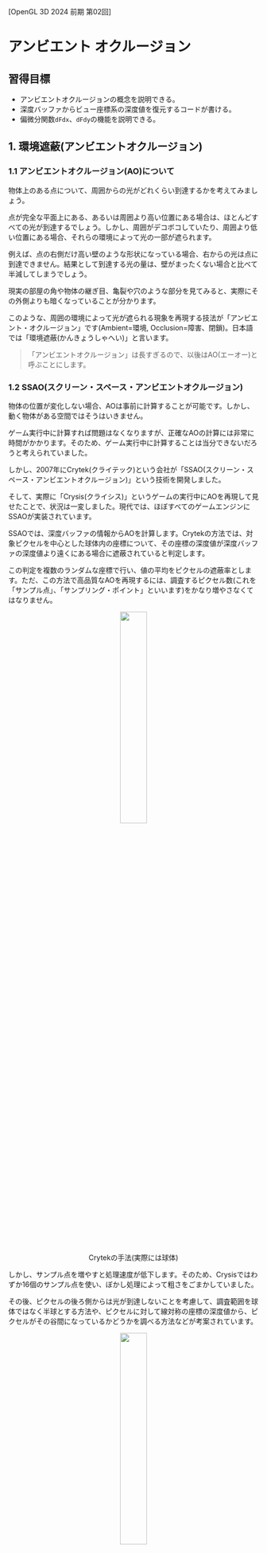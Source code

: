 [OpenGL 3D 2024 前期 第02回]

# アンビエント オクルージョン

## 習得目標

* アンビエントオクルージョンの概念を説明できる。
* 深度バッファからビュー座標系の深度値を復元するコードが書ける。
* 偏微分関数`dFdx`、`dFdy`の機能を説明できる。

## 1. 環境遮蔽(アンビエントオクルージョン)

### 1.1 アンビエントオクルージョン(AO)について

物体上のある点について、周囲からの光がどれくらい到達するかを考えてみましょう。

点が完全な平面上にある、あるいは周囲より高い位置にある場合は、ほとんどすべての光が到達するでしょう。しかし、周囲がデコボコしていたり、周囲より低い位置にある場合、それらの環境によって光の一部が遮られます。

例えば、点の右側だけ高い壁のような形状になっている場合、右からの光は点に到達できません。結果として到達する光の量は、壁がまったくない場合と比べて半減してしまうでしょう。

現実の部屋の角や物体の継ぎ目、亀裂や穴のような部分を見てみると、実際にその外側よりも暗くなっていることが分かります。

このような、周囲の環境によって光が遮られる現象を再現する技法が「アンビエント・オクルージョン」です(Ambient=環境, Occlusion=障害、閉鎖)。日本語では「環境遮蔽(かんきょうしゃへい)」と言います。

>「アンビエントオクルージョン」は長すぎるので、以後はAO(エーオー)と呼ぶことにします。

<div style="page-break-after: always"></div>

### 1.2 SSAO(スクリーン・スペース・アンビエントオクルージョン)

物体の位置が変化しない場合、AOは事前に計算することが可能です。しかし、動く物体がある空間ではそうはいきません。

ゲーム実行中に計算すれば問題はなくなりますが、正確なAOの計算には非常に時間がかかります。そのため、ゲーム実行中に計算することは当分できないだろうと考えられていました。

しかし、2007年にCrytek(クライテック)という会社が「SSAO(スクリーン・スペース・アンビエントオクルージョン)」という技術を開発しました。

そして、実際に「Crysis(クライシス)」というゲームの実行中にAOを再現して見せたことで、状況は一変しました。現代では、ほぼすべてのゲームエンジンにSSAOが実装されています。

SSAOでは、深度バッファの情報からAOを計算します。Crytekの方法では、対象ピクセルを中心とした球体内の座標について、その座標の深度値が深度バッファの深度値より遠くにある場合に遮蔽されていると判定します。

この判定を複数のランダムな座標で行い、値の平均をピクセルの遮蔽率とします。ただ、この方法で高品質なAOを再現するには、調査するピクセル数(これを「サンプル点」、「サンプリング・ポイント」といいます)をかなり増やさなくてはなりません。

<p align="center">
<img src="images/tips_08_ao_sphere.png" width="33%" /><br>
Crytekの手法(実際には球体)
</p>

しかし、サンプル点を増やすと処理速度が低下します。そのため、Crysisではわずか16個のサンプル点を使い、ぼかし処理によって粗さをごまかしていました。

その後、ピクセルの後ろ側からは光が到達しないことを考慮して、調査範囲を球体ではなく半球とする方法や、ピクセルに対して線対称の座標の深度値から、ピクセルがその谷間になっているかどうかを調べる方法などが考案されています。

<p align="center">
<img src="images/tips_08_ao_hemisphere.png" width="33%" /><br>
サンプル点を減らすために、範囲を半球に限定した手法
</p>

今回は、2012年にNVidia社のMcGuire氏が考案した「SAO(スケーラブル・アンビエント・オブスキュランス)」という方法を使うことにしました。

>`obscurance`は「隠す」、「あいまいにする」という意味です。

SAOでは、対象ピクセルからサンプル点へ向かうベクトルと、対象ピクセルの法線がなす角を調べます。そして、角度が小さいほど強く遮蔽されていると判断します。

<p align="center">
<img src="images/tips_08_ao_scalable_ambient_obscurance.png" width="33%" /><br>
サンプル点との角度差を遮蔽率とする手法(SAO)
</p>

また、既存のSSAOでは「ピクセルが視点に近い場合、サンプルする範囲が広くなりすぎて描画速度が低下する」という問題がありました。SAOでは、ブルームエフェクトのように多段階の縮小深度バッファを作成することで、速度低下を抑える工夫が導入されています。

>**【SSAOをもっと詳しく知るには】**<br>
>SSAOの種類と考え方については、以下のURLが参考になるでしょう。<br>
>`https://ambientocclusion.hatenablog.com/entry/2013/11/07/152755`

### 1.3 SAO用のシェーダを作成する

SAOではブルームエフェクトと同様に、複数のシェーダを使用します。

* 深度値を視点からの線形距離に戻すシェーダ(同時に1/2に縮小)
* 線形距離バッファを縮小するシェーダ
* SAO技法によってアンビエントオクルージョンを計算するシェーダ
* アンビエントオクルージョンをぼかすシェーダ

最初に「深度値を視点からの距離に戻すシェーダ」を作成します。`standard.frag`シェーダを確認すれば分かりますが、深度バッファに書き込まれた値は`0`～`1`に変換されます。

さらに、GPUは`w`要素による除算を自動的に行います。これらの要因によって、深度バッファの値は視点平面からの線形距離を表しません。そのため、異なる深度のピクセルを直接比較することはできません。以下の図の縦軸は深度バッファの値、横軸は距離です。

<p align="center">
<img src="images/24_depth_buffer_curve.png" width="33%" />
</p>

図から分かるように、深度値0.2と0.3の距離の差は1mもないのに対して、深度値0.8と0.9の差は約5mになっています。

このように、深度値は「どちらのピクセルが手前にあるか？」には答えられますが、「2つのピクセルの奥行きの差は何メートルか？」という問いには答えられないのです。

ピクセルの間の正しい距離を計算するには、深度バッファの値を実際の線形距離に変換しなくてはなりません。

幸い、これはそんなに難しくはありません。頂点シェーダで行っている計算と逆の計算をすればいいのです。次のプログラムは、`standard.vert`から該当部分を抜き出したものです。

```c++
  const float near = 0.35;
  const float far = 1000;
  const float A = -2 * far * near / (far - near);
  const float B = (far + near) / (far - near);

  // 遠近法を有効にする
  gl_Position.w = -gl_Position.z;
  gl_Position.z = -gl_Position.z * B + A; // 深度値を補正
```

GPUによる`w`除算が行われるので、実際に深度バッファに書き込まれる値を`D`とすると、
`D`は次のように計算されます。

```c++
D = 0.5 * (-gl_Position.z * B + A) / -gl_Position.z + 0.5
```

深度値を線形に戻すという問題は、`A`, `B`, `D`から`gl_Position.z`を再計算することに相当します。導出を飛ばして結論から述べると、以下の式によって線形距離に戻すことが可能です。

```c++
D` = 2 * D + 1
gl_Position.z = A / (D' - B)
```

>この式の導出は各自で行うこと。それほど難しくありません。

それではシェーダを作成しましょう。<br>
プロジェクトの`Res`フォルダに`sao_restore_depth.frag`(エスエーオー・レストア・デプス・フラグ)という名前のテキストファイルを追加してください。

追加したファイルを開き、次のプログラムを追加してください。

```diff
+#version 450
+
+out float outColor;
+
+layout(binding=0) uniform sampler2D texDepth;
+
+/**
+* 深度バッファの値からビュー空間のZ値を復元
+*/
+void main()
+{
+  // 2x2テクセルのうち、最も視点に近い値を選択
+  ivec2 uv = ivec2(gl_FragCoord.xy) * 2;
+  float d1 = texelFetch(texDepth, uv + ivec2(0, 0), 0).x;
+  float d2 = texelFetch(texDepth, uv + ivec2(0, 1), 0).x;
+  float d3 = texelFetch(texDepth, uv + ivec2(1, 1), 0).x;
+  float d4 = texelFetch(texDepth, uv + ivec2(1, 0), 0).x;
+  float depth = min(min(d1, d2), min(d3, d4));
+
+  // 深度値を線形に戻す
+  const float near = 0.35;
+  const float far = 1000;
+  const float A = -2 * far * near / (far - near);
+  const float B = (far + near) / (far - near);
+  depth = 2 * depth - 1;
+  outColor = A / (depth - B);
+}
```

このシェーダでは深度値の変換に加えて、サイズを縦横1/2(面積では1/4)に縮小する処理も行っています。テクスチャのサイズを減らすと、以後の処理でテクスチャの読み取りにかかる時間を大幅に短縮できるからです。

このような縮小処理では通常は`texture`関数を使って周辺4ピクセルの平均値を利用します。しかし、深度テクスチャの場合はこの方法は使えません。

というのは、先に説明したように「深度値が線形ではない(非線形)」だからです。このため、単純に平均すると、間違った平均値になってしまいます。

そこで、「4ピクセルのうち、最も視点に近い値」を選びます。AOの計算では隣接ピクセルとの位置関係が重要なので、手前に出っ張った部分を優先するのは理にかなっています。

周辺4ピクセルの平均値ではなく、特定のピクセルの値だけを取り出すには`texelFetch`(テクセル・フェッチ)関数を使います。

<p><code class="tnmai_code"><strong>【書式】</strong><br>
vec3 texelfetch(サンプラ, テクスチャ座標, ミップレベル);
</code></p>

`texelFech`関数では、テクスチャ座標の指定方法が「ピクセル単位」となっていることに注意してください(`texture`関数は`0.0`～`1.0`の範囲)。

例えば`texture`関数で画像の中心の色を取得するには座標に`(0.5, 0.5)`を指定します。同じことを`texelFetch`で行うには、画像が256x256だったとすると`(128,128)`を指定することになります。

ピクセル単位のテクスチャ座標を取得する方法はいろいろありますが、今回は深度テクスチャを1/2に縮小描画するため、スクリーン座標を表す`gl_FragCoord`(ジーエル・フラグ・コード)変数が利用できます。

`gl_FragCoord`はフラグメントのスクリーン座標を表します。フレームバッファサイズが960x540の場合、左下端のフラグメントの`gl_FragCoord`は`(0.5, 0.5)`、右上端は
`(959.5, 539.5)`になります。

深度テクスチャは1920x1080なので、`gl_FragCoord`を2倍すると深度テクスチャの座標になります。あとは右と上方向に1ピクセルずつずらしながら4回`texelFetch`を実行します。

4つのピクセルの値を取得したら、それらうちで最も視点に近い、つまり、視点からの距離が短いピクセルを選択します。これには`min`関数を使います。

深度値`depth`を取得したら、あとは先に説明した式を使って線形距離に変換して`outColor`
に代入します。

### 1.4 線形距離を縮小するシェーダを作成する

次に、線形距離に変換したデータを更に縮小していくシェーダを作成します。<br>
これはSAOの`Scalable`(スケーラブル)という特性を実現するためです。

ブルームエフェクトのサンプリング範囲はすべてのピクセルで一定でしたが、SSAOでは視点から遠いピクセルはサンプリング範囲が狭く、視点に近いピクセルほどサンプリング範囲が広くなります。

サンプリング範囲が広くなると、それだけ広範囲のテクスチャを参照しなくてはならず、描画性能が低下してしまいます。

そこでSAOでは、描画範囲に応じて縮小した深度バッファを利用することで、参照するテクスチャのサイズを一定以下に抑え、性能低下を防ぐようになっています。

それでは、プロジェクトの`Res`フォルダに`sao_down_sampling.frag`(エスエーオー・ダウン・サンプリング・フラグ)という名前のテキストファイルを追加してください。

追加したファイルを開き、次のプログラムを追加してください。

```diff
+#version 450
+
+layout(binding=0) uniform sampler2D texDepth;
+
+out float outColor;
+
+layout(location=200) uniform int mipLevel; // コピー元のミップレベル
+
+void main()
+{
+  ivec2 uv = ivec2(gl_FragCoord.xy) * 2;
+  float d1 = texelFetch(texDepth, uv + ivec2(0, 0), mipLevel).x;
+  float d2 = texelFetch(texDepth, uv + ivec2(0, 1), mipLevel).x;
+  float d3 = texelFetch(texDepth, uv + ivec2(1, 1), mipLevel).x;
+  float d4 = texelFetch(texDepth, uv + ivec2(1, 0), mipLevel).x;
+  outColor = min(min(d1, d2), min(d3, d4));
+}
```

`ssao_restre_depth.frag`シェーダで線形距離への変換は済ませているので、このシェーダでは最も視点に近いピクセルを選ぶだけです。

大きな違いは、ミップレベルを指定するユニフォーム変数があることです。ミップマップは「解像度を段階的に下げた複数の画像で構成されたテクスチャ」です。

ポリゴンが視点から遠くなるほどテクスチャも縮小表示されますが、画像を効率的に縮小する方法は存在しないために描画速度が低下します。

ミップマップのアイデアは、事前に縮小した画像を用意しておき、実際に画面上に表示されるサイズに応じて適切なサイズの画像を選択することで、描画速度の低下を防ぐというものです。

SSAOでは距離が近いピクセルほどサンプリング範囲が広くなりますが、広い範囲をサンプリングすることは、機能的には画像の縮小と同じです。

そこで、SAOでは線形距離を4～5段階のミップマップ画像に縮小しておきます。サンプリング範囲に合わせたミップマップを使うことで、描画速度の低下を防ぎます。

### 1.5 深度値を線形距離に変換する

ここで、ゲームエンジンに深度バッファの線形変換と縮小処理までを実装しておきます。

まず`Texture`クラスにミップマップテクスチャを作成する機能を追加します。`Texture.h`を開き、「空のテクスチャを作成するコンストラクタ」の宣言を次のように変更してください。

```diff
   * @param height    テクスチャの高さ(ピクセル数)
   * @param gpuFormat データ形式
   * @param wrapMode  ラップモード
+  * @param levels    ミップマップテクスチャのレベル数
   */
   Texture(const char* name, int width, int height,
-    GLenum gpuFormat, GLenum wrapMode = GL_CLAMP_TO_EDGE);
+    GLenum gpuFormat, GLenum wrapMode = GL_CLAMP_TO_EDGE, int levels = 1);

   ~Texture();
```

次に`Texture.cpp`を開き、「空のテクスチャを作成するコンストラクタ」の定義を次のように変更してください。

```diff
 * 空のテクスチャを作成するコンストラクタ
 */
 Texture::Texture(const char* name, int width, int height,
-  GLenum gpuFormat, GLenum wrapMode) :
+  GLenum gpuFormat, GLenum wrapMode, int levels) :
   name(name), width(width), height(height)
 {
   glCreateTextures(GL_TEXTURE_2D, 1, &id);
-  glTextureStorage2D(id, 1, gpuFormat, width, height);
+  glTextureStorage2D(id, levels, gpuFormat, width, height);
   glTextureParameteri(id, GL_TEXTURE_WRAP_S, wrapMode);
   glTextureParameteri(id, GL_TEXTURE_WRAP_T, wrapMode);
```

ミップマップテクスチャを作成するには、`glTextureStorage2D`関数の第2引数に「作成したい最大ミップレベル」を指定するだけです。これによって、ミップマップに必要なGPUメモリが確保されます。

実際のテクスチャ作成は`TexHelper`構造体が行うので、これもミップマップに対応させます。`Engine.h`を開き、`TexHelper`構造体の定義を次のように変更してください。

```diff
   struct TexHelper : public Texture {
     TexHelper(const char* p) : Texture(p) {}
     TexHelper(const char* p, bool m, GLenum f) : Texture(p, m, f) {}
-    TexHelper(const char* p, int w, int h, GLenum f) Texture(p, w, h, f) {}
+    TexHelper(const char* p, int w, int h, GLenum f, int levels = 1) :
+      Texture(p, w, h, f, GL_CLAMP_TO_EDGE, levels) {}
   };
```

それから、描画先となるフレームバッファオブジェクトについても、書き込み先のミップマップを指定する機能を追加します。`FramebufferObject.h`を開き、コンストラクタの定義を次のように変更してください。

```diff
   * 既存のテクスチャからFBOを作成するコンストラクタ
   *
   * @param color カラーテクスチャ
   * @param depth 深度テクスチャ
+  * @param colorLevel カラーテクスチャのミップレベル
+  * @param depthLevel 深度テクスチャのミップレベル
   */
-  FramebufferObject(const TexturePtr& color, const TexturePtr& depth)
+  FramebufferObject(const TexturePtr& color, const TexturePtr& depth,
+    int colorLevel = 0, int depthLevel = 0);
   ~FramebufferObject();

   // コピーと代入を禁止
   FramebufferObject(const FramebufferObject&) = delete;
```

続いて`FramebufferObject.cpp`を開き、コンストラクタの定義を次のように変更してください。

```diff
 * 既存のテクスチャからFBOを作成するコンストラクタ
 */
 FramebufferObject::FramebufferObject(
-  const TexturePtr& color, const TexturePtr& depth)
+  const TexturePtr& color, const TexturePtr& depth,
+  int colorLevel, int depthLevel)
   : texColor(color), texDepth(depth)
 {
   glCreateFramebuffers(1, &fbo);
 
   // カラーバッファを設定
   if (color) {
-    glNamedFramebufferTexture(fbo, GL_COLOR_ATTACHMENT0, *color, 0);
+    glNamedFramebufferTexture(fbo, GL_COLOR_ATTACHMENT0, *color, colorLevel);
     width = texColor->GetWidth();
     height = texColor->GetHeight();
   } else {
     glNamedFramebufferDrawBuffer(fbo, GL_NONE);
   }
 
   // 深度バッファを設定
   if (depth) {
-    glNamedFramebufferTexture(fbo, GL_DEPTH_ATTACHMENT, *depth, 0);
+    glNamedFramebufferTexture(fbo, GL_DEPTH_ATTACHMENT, *depth, depthLevel);
     width = texDepth->GetWidth();
     height = texDepth->GetHeight();
   }
```

これで、フレームバッファの書き込み先に、特定のミップレベルを指定できるようになりました。

それでは、プログラムオブジェクトとフレームバッファオブジェクトを作成し、深度値を変換して縮小する機能を追加しましょう。

`Engine.h`を開き、ブルームエフェクト用の変数定義の下に、次のプログラムを追加してください。

```diff
   ProgramObjectPtr progUpSampling;     // 拡大ぼかしシェーダ
   float bloomThreshold = 1; // 明るいとみなす閾値
   float bloomIntensity = 1; // ブルームの強さ
+
+  // SSAO用のメンバ変数
+  ProgramObjectPtr progSAORestoreDepth; // 線形距離変換シェーダ
+  ProgramObjectPtr progSAODownSampling; // 縮小シェーダ
+  FramebufferObjectPtr fboSAODepth[4];  // 深度値の縮小バッファ

   ProgramObjectPtr progImageProcessing; // 画像処理シェーダ
   mat3 colorMatrix = mat3(1); // 画像処理で使う色変換マトリクス
```

続いて`Engine.cpp`を開き、`Initialize`メンバ関数に次のプログラムを追加してください。

```diff
   progUpSampling = std::make_shared<ProgramObject>(
     "Res/simple.vert", "Res/up_sampling.frag");
   progImageProcessing = std::make_shared<ProgramObject>(
     "Res/simple.vert", "Res/image_processing.frag");
+  progSAORestoreDepth = std::make_shared<ProgramObject>(
+    "Res/simple.vert", "Res/sao_restore_depth.frag");
+  progSAODownSampling = std::make_shared<ProgramObject>(
+    "Res/simple.vert", "Res/sao_down_sampling.frag");

   glProgramUniform1f(*progShadow, locAlphaCutoff, 0.5f); // カットオフ値を設定しておく
   glProgramUniform1f(*progShadowSkeletal, locAlphaCutoff, 0.5f);
```

頂点シェーダには`simple.vert`を使います。全画面を対象とするシェーダは、とりあえず
`simple.vert`を使っておけば大丈夫です。

続いてフレームバッファオブジェクトを作成します。`CreateMainFBO`メンバ関数の定義に、次のプログラムを追加してください。

```diff
   auto texMainDepth = std::make_shared<TexHelper>(
     "FBO(main depth)", width, height, GL_DEPTH_COMPONENT32);
   fboMain = std::make_shared<FramebufferObject>(texMainColor, texMainDepth);
+
+  // SAO用FBOを作成する
+  const int maxMipLevel = static_cast<int>(std::size(fboSSAODepth));
+  auto texSAODepth = std::make_shared<TexHelper>(
+    "FBO(sao depth)", width / 2, height / 2, GL_R32F, maxMipLevel);
+  for (int level = 0; level < maxMipLevel; ++level) {
+    fboSAODepth[i] = std::make_shared<FramebufferObject>(texSAODepth, nullptr, level, 0);
+  }

   // ブルーム用FBOを作成する
   fboBloom.clear();
   fboBloom.resize(6);
```

ミップマップテクスチャは複数の画像の集合です。ミップレベルごとに異なるフレームバッファオブジェクトに割り当てることができます。

作成したオブジェクトを使って、線形距離と縮小バッファを描画します。`Engine.h`を開き、
`Engine`クラスのプライベートメンバに次のプログラムを追加してください。

```diff
   void CreateShadowMap(
     GameObjectList::iterator begin,
     GameObjectList::iterator end);
+  void DrawAmbientOcclusion();
   void DrawBloomEffect();
   void DrawMainImageToDefaultFramebuffer();
```

`Engine.cpp`を開き、`CreateShadowMap`メンバ関数の定義の下に、次のプログラムを追加してください。

```diff
   glProgramUniform1f(*prog3D, locShadowNormalOffset, texelSize * 1.5f);
   glProgramUniform1f(*progSkeletal, locShadowNormalOffset, texelSize * 1.5f);

   glDisable(GL_CULL_FACE);
 }
+
+/**
+* アンビエントオクルージョンを描画する
+*/
+void Engine::DrawAmbientOcclusion()
+{
+  glDisable(GL_CULL_FACE);
+  glDisable(GL_DEPTH_TEST);
+  glDisable(GL_BLEND);
+
+  glBindVertexArray(*meshBuffer->GetVAO());
+  const auto& drawParams =
+    meshBuffer->GetStaticMesh("plane_xy")->drawParamsList[0];
+
+  // 深度値を線形距離に変換(fboMain -> fboSAODepth[0])
+  glUseProgram(*progSAORestoreDepth);
+  glBindFramebuffer(GL_FRAMEBUFFER, *fboSAODepth[0]);
+  glViewport(0, 0, fboSAODepth[0]->GetWidth(), fboSAODepth[0]->GetHeight());
+  GLuint tex0 = *fboMain->GetDepthTexture();
+  glBindTextures(0, 1, &tex0);
+  glDrawElementsBaseVertex(drawParams.mode, drawParams.count,
+    GL_UNSIGNED_SHORT, drawParams.indices, drawParams.baseVertex);
+
+  glEnable(GL_BLEND);
+  glEnable(GL_DEPTH_TEST);
+  glEnable(GL_CULL_FACE);
+}

 /**
 * ブルームエフェクトを描画する
```

深度値の線形距離への変換では、カリング、深度テスト、アルファブレンドは使わないので無効化しています。そして、関数の末尾で戻しています。

>**【これらの機能を無効化しないとどうなる？】**<br>
>実際のところ、プリミティブが適切ならカリングの有無は描画に影響しません。また、`fboSAODepth`には深度バッファがアタッチされていないので、深度テストが有効であっても意味はありません。<br>
>つまり、ここで本当に無効化するべきなのは「アルファブレンド」だけです。しかし、「無効化しなくてもGPUがうまくやってくれる」ということは保証されていないため、GPUやドライバによっては速度低下の原因にならないとも限りません。使わない機能は明示的に無効化しておくほうが安全です。

次に、線形距離に変換した画像データを段階的に縮小します。深度値を線形距離に変換するプログラムの下に、次のプログラムを追加してください。

```diff
   GLuint tex0 = *fboMain->GetDepthTexture();
   glBindTextures(0, 1, &tex0);
   glDrawElementsBaseVertex(drawParams.mode, drawParams.count,
     GL_UNSIGNED_SHORT, drawParams.indices, drawParams.baseVertex);
+
+  // 縮小バッファを作成(fboSAODepth[i - 1] -> fboSAODepth[i])
+  glUseProgram(*progSAODownSampling);
+  tex0 = *fboSAODepth[0]->GetColorTexture();
+  glBindTextures(0, 1, &tex0);
+  for (int i = 1; i < std::size(fboSAODepth); ++i) {
+    glBindFramebuffer(GL_FRAMEBUFFER, *fboSAODepth[i]);
+    glViewport(0, 0, fboSAODepth[i]->GetWidth(), fboSAODepth[i]->GetHeight());
+    glProgramUniform1i(*progSAODownSampling, 200, i - 1);
+    glDrawElementsBaseVertex(drawParams.mode, drawParams.count,
+      GL_UNSIGNED_SHORT, drawParams.indices, drawParams.baseVertex);
+  }

   glEnable(GL_BLEND);
   glEnable(GL_DEPTH_TEST);
```

ミップマップテクスチャは「内部的には複数の画像の集合」ですが、テクスチャイメージユニットには「まとめてひとつのテクスチャ」として設定します。

実際、通常の3D描画ではミップマップは自動的に選択され、シェーダでミップマップを意識することはありません。しかし、今回のように「特定のミップレベルの画像だけを参照したい」場合は明示的にミップレベルを指定できます。

### 1.6 線形距離バッファを表示する

さて、線形距離バッファと縮小バッファは、SSAOを描画するための中間データです。そのため、実際に画面に表示されることはありません。

しかし、シェーダにはデバッグ機能がほとんどないため、正しく動作していることを確認するには、実際に画面に表示してみるしかありません。

そこで、テクスチャを画面に表示するだけのシェーダを用意し、線形距離バッファを確認できるようにします。

プロジェクトの`Res`フォルダに`simple.frag`という名前のテキストファイルを追加してください。追加したファイルを開き、次のプログラムを追加してください。

```diff
+#version 450
+
+layout(location=1) in vec2 inTexcoord;
+
+layout(binding=0) uniform sampler2D texColor;
+
+out vec4 outColor;
+
+void main()
+{
+  outColor = texture(texColor, inTexcoord);
+}
```

次に`Engine.h`を開き、`Engine`クラスの定義に次のプログラムを追加してください。

```diff
   // SSAO用のメンバ変数
   ProgramObjectPtr progSAORestoreDepth; // 線形距離変換シェーダ
   ProgramObjectPtr progSAODownSampling; // 縮小シェーダ
   FramebufferObjectPtr fboSAODepth[4];  // 深度値の縮小バッファ
+
+  ProgramObjectPtr progSimple; // テクスチャを描画するだけのシェーダ

   ProgramObjectPtr progImageProcessing; // 画像処理シェーダ
   mat3 colorMatrix = mat3(1); // 画像処理で使う色変換マトリクス
```

続いて`Engine.cpp`を開き、`Initialize`メンバ関数に次のプログラムを追加してください。

```diff
   progSAORestoreDepth = std::make_shared<ProgramObject>(
     "Res/simple.vert", "Res/sao_restore_depth.frag");
   progSAODownSampling = std::make_shared<ProgramObject>(
     "Res/simple.vert", "Res/sao_down_sampling.frag");
+
+  // テクスチャを描画するだけのシェーダ
+  progSimple = std::make_shared<ProgramObject>(
+    "Res/simple.vert", "Res/simple.frag");

   glProgramUniform1f(*progShadow, locAlphaCutoff, 0.5f); // カットオフ値を設定しておく
   glProgramUniform1f(*progShadowSkeletal, locAlphaCutoff, 0.5f);
```

それでは、線形距離バッファを表示しましょう。`DrawAmbientOcclusion`メンバ関数にある縮小バッファを作成するプログラムの下に、次のプログラムを追加してください。

```diff
     glProgramUniform1i(*progSAODownSampling, 200, i - 1);
     glDrawElementsBaseVertex(drawParams.mode, drawParams.count,
       GL_UNSIGNED_SHORT, drawParams.indices, drawParams.baseVertex);
   }
+
+  // (デバッグ用)線形距離バッファを描画
+  glUseProgram(*progSimple);
+  glBindFramebuffer(GL_FRAMEBUFFER, *fboMain);
+  glViewport(0, 0, fboMain->GetWidth(), fboMain->GetHeight());
+  tex0 = *fboSAODepth[0]->GetColorTexture();
+  glBindTextures(0, 1, &tex0);
+  glDrawElementsBaseVertex(drawParams.mode, drawParams.count,
+    GL_UNSIGNED_SHORT, drawParams.indices, drawParams.baseVertex);

   glEnable(GL_BLEND);
   glEnable(GL_DEPTH_TEST);
```

最後に`DrawAmbientOcclusion`メンバ関数を呼び出します。`Render`メンバ関数にある「transparent以前のキューを描画」するプログラムの下に、次のプログラムを追加してください。

```diff
   DrawGameObject(*prog3D, gameObjects.begin(), transparentBegin);
   glProgramUniform1f(*prog3D, locAlphaCutoff, 0);
   glProgramUniform1f(*progSkeletal, locAlphaCutoff, 0);
+
+  // アンビエントオクルージョンを描画
+  DrawAmbientOcclusion();

   // スカイスフィアを描画
   DrawSkySphere();
```

プログラムがけたらビルドして実行してください。次のような赤い画面が表示されたら成功です。

<p align="center">
<img src="images/24_draw_linear_depth_0.jpg" width="45%" />
</p>

赤くなるのは、線形距離バッファのフォーマットが`GL_R32F`、つまり赤成分だけだからです。テクスチャにない色成分は`0`になります。アルファ成分がない場合、アルファ成分は`1`になります。

しかし、ほとんどが真っ赤に染まっていて、本当に正しく描画されているのかさっぱり分かりませんね。これは深度値を線形距離に変換したことで、距離1m以上は全部赤色で表示されるためです。

こういうときは、実験として出力範囲が0～1になるようにシェーダを変更します(実験なので、後で元に戻します)。

とりあえず距離100mが1.0になるように、数値を`0.01`倍してみましょう。<br>
`sao_restore_depth.frag`を開き、プログラムを次のように変更してください。

```diff
  const float A = -2 * far * near / (far - near);
  const float B = (far + near) / (far - near);
  depth = 2 * depth - 1;
- outColor = A / (depth - B);
+ outColor = A / (depth - B) * 0.01;
}
```

プログラムがけたらビルドして実行してください。距離によって濃淡がついて表示されたら、深度値の線形距離への変換はうまく動作していると考えられます。

<p align="center">
<img src="images/24_draw_linear_depth_1.jpg" width="45%" />
</p>

動作確認ができたので、`0.01`倍するプログラムは削除してください。

```diff
  const float A = -2 * far * near / (far - near);
  const float B = (far + near) / (far - near);
  depth = 2 * depth - 1;
- outColor = A / (depth - B) * 0.01;
+ outColor = A / (depth - B);
}
```

### 1.7 AOを計算するシェーダを作成する

本丸である「SAOによってアンビエントオクルージョンを計算するシェーダ」を作成します。<br>
このシェーダは複雑なので、段階的に作成します。

>1. 入出力変数やユニフォーム変数、定数などを定義。
>1. ピクセルの視点座標と法線を求める。
>3. 遮蔽率(アンビエントオクルージョン)の計算に使う変数の定義。
>4. `for`ですべてのサンプル点の遮蔽率を計算。
>5. 遮蔽率を平滑化(へいかつか)する。

最初に、入出力変数、ユニフォーム変数、定数を定義します。プロジェクトの`Res`フォルダに`sao.frag`という名前のテキストファイルを追加してください。

追加したファイルを開き、次のプログラムを追加してください。

```diff
+#version 450
+
+layout(location=1) in vec2 inTexcoord;
+
+out float outColor;
+
+layout(binding=0) uniform sampler2D texDepth; // 深度テクスチャ
+
+layout(location=200) uniform vec4 saoInfo;
+#define RADIUS2             (saoInfo.x) // サンプリング半径(m)の2乗
+#define RADIUS_IN_TEXCOORDS (saoInfo.y) // サンプリング半径(テクスチャ座標)
+#define BIAS                (saoInfo.z) // 平面とみなすコサイン値
+#define INTENSITY           (saoInfo.w) // AOの強度
+
+// NDC座標をビュー座標に変換するためのパラメータ
+layout(location=201) uniform vec2 ndcToView;
+
+const float twoPi = 3.14159265 * 2; // 2π(360度)
+const float samplingCount = 11;     // サンプル数
+const float spiralTurns = 7;        // サンプル点の回転回数
+const int maxMipLevel = 3;          // 最大ミップレベル
+
+// ミップレベル0になるサンプル点の距離(2^logMipOffsetピクセル)
+const int logMipOffset = 3;
```

`texDepth`(テックス・デプス)には、線形距離に変換した深度テクスチャを割り当てます。

`saoInfo`(エスエーオー・インフォ)は、SAOに使用するパラメータが設定されます。各パラメータについては実際に使うときに説明します。

`ndcToView`(エヌディーシー・トゥ・ビュー)は、NDC座標を視点(ビュー)座標に変換します。

`twoPi`(トゥー・パイ)は読んで字のごとく`2π`です。このシェーダでは、サンプリング開始位置をランダムに選択するために使用します。

SAOのサンプル点は、次のように螺旋状に選択されます(あまり螺旋状には見えないかも)。

<p align="center">
<img src="images/tips_08_sao_spiral_sampling.png" width="25%" />
</p>

`samplingCount`(サンプリング・カウント)は、1ピクセルのAO計算で取得するサンプル数です。増やすと見た目がきれいになるかわりに描画速度が低下します。

`spiralTurns`(スパイラル・ターンズ)は、サンプリング位置を決める螺旋の巻き回数です。多すぎても少なすぎても見た目の品質が低下します。

>nvidiaによると「サンプル点の偏りを防ぐため`samplingCount`未満の最大の素数を選ぶべき」だそうです。

`maxMipLevel`(マックス・ミップ・レベル)は`texDepth`に割り当てるテクスチャの最大ミップレベルです。

GLSLには`textureQueryLevels`というミップマップ数を取得する関数があるのですが、この関数の戻り値は実装依存とされており、あまり信頼できません。そのため、定数を使うほうが安全です。

`logMipOffset`(ログ・ミップ・オフセット)は、ミップレベルが切り替わり始める距離です。サンプル点までの距離が「2の`logMipOffset`乗」ピクセルより遠い場合、より解像度の低いミップレベルが選ばれます。

GPUキャッシュの特性から、遠く離れたピクセルへのアクセスは読み取りに時間がかかります。より低解像度の画像から読み取ることで、実質的なピクセル距離を一定以下に<ruby>保<rt>たも</rt></ruby>ち、読み取り速度の低下を防ぎます。

### 1.8 ピクセルの視点座標と法線を復元する

続いて、「テクスチャ座標と深度値からピクセルの視点座標を復元する」関数を定義します。<br>
関数名は`GetViewSpacePosition`(ゲット・ビュースペース・ポジション、「視点座標系の座標を取得する」という意味)とします。

`logMipOffset`定数の定義の下に、次のプログラムを追加してください。

```diff
 // ミップレベル0になるサンプル点の距離(2^logMipOffsetピクセル)
 const int logMipOffset = 4;
+
+/**
+* ビュー座標系の座標を計算
+*/
+vec3 GetViewSpacePosition(vec2 uv, float linearDepth)
+{
+  // テクスチャ座標からNDC座標に変換
+  vec2 ndc = uv * 2 - 1;
+
+  // NDC座標から視点からの距離1mの場合の視点座標に変換
+  vec2 viewOneMeter = ndc * ndcToView;
+
+  // 距離が深度値の場合の視点座標に変換
+  return vec3(viewOneMeter * linearDepth, -linearDepth);
+}
```

`viewOneMeter`(ビュー・ワン・メーター)は、視点から線形距離1mの位置にスクリーンを表示した場合の`uv`座標を表します。

この値に線形距離を掛けると、視点座標系にの座標が得られます。

<div style="page-break-after: always"></div>

続いて`main`関数を定義します。`GetViewSpacePosition`関数の定義の下に、次のプログラムを追加してください。

```diff
   // 距離が深度値の場合の視点座標に変換
   return vec3(viewOneMeter * linearDepth, -linearDepth);
 }
+
+/**
+* SAO(Scalable Ambient Obscurance)により遮蔽率を求める
+*/
+void main()
+{
+  // ピクセルの視点座標と法線を求める
+  float depth = textureLod(texDepth, inTexcoord, 0).x;
+  vec3 positionVS = GetViewSpacePosition(inTexcoord, depth);
+  vec3 normalVS = normalize(cross(dFdx(positionVS), dFdy(positionVS)));
+}
```

ピクセルの深度値は、常にミップレベル0(最も詳細な画像)から取得します。特定のミップレベルのテクスチャからデータを取得するには、`textureLod`(テクスチャ・エルオーディー)関数を使います。

<pre class="tnmai_code"><strong>【書式】</strong><code>
カラーデータ textureLod(サンプラ, テクスチャ座標, ミップレベル);
</code></pre>

`positionVS`(ポジション・ブイエス)変数には、テクスチャ座標と線形深度値から復元された「ピクセルの視点座標」が格納されます。`VS`は`View Space`の短縮形です。

ピクセルの法線は、視点座標を利用して計算されます。隣接するピクセルの視点座標に向かうベクトルがあるとします。このベクトルは、ピクセルが属する平面と平行なはずです。

平面に平行なベクトルが2つあれば、その2つの外積を求めることで平面に垂直なベクトルが求められます。そして、これはピクセルの法線と一致するはずです。

この工程は、普通に考えると`uv`をずらして視点座標を求めれば解決できますが、各ピクセルについて視点座標を3回求める必要があるため描画速度が低下してしまいます。

幸いなことに、この余分な計算は回避可能です。これには、隣接するピクセルの変数との差分を返す`dFdx`(ディーエフ・ディーエックス)関数と`dFdy`(ディーエフ・ディーワイ)関数を使います。

<pre class="tnmai_code"><strong>【書式】</strong><code>
X方向の差分 dFdx(差分を求めたい式);
</code></pre>

<pre class="tnmai_code"><strong>【書式】</strong><code>
Y方向の差分 dFdy(差分を求めたい式);
</code></pre>

これらの関数は、引数で指定された変数について、隣接ピクセルの同じ変数との差分を返します。`dFdx`はX軸方向の差分、`dFdy`はY軸方向の差分になります。

この関数が成立するのは、GPUが複数のピクセルのシェーダを同時平行で実行しているからです。

さて、座標AとBの差分はAからBへ向かうベクトルになります。ここではX軸方向とY軸方向の視点座標の差分を外積することで、平面の法線ベクトルを求めています。

>`dFdx`と`dFdy`による法線は「推測値」でしかない、という点に注意してください。「隣り合うピクセルがそれぞれ別の平面に属する場合」には対応できないからです。

### 1.9 AOの計算に使う変数を計算する

次に、`for`ループで何度も使用する変数を計算します。視点座標と法線を求めるプログラムの下に、次のプログラムを追加してください。

```diff
   float depth = textureLod(texDepth, inTexcoord, 0).x;
   vec3 positionVS = GetViewSpacePosition(inTexcoord, depth);
   vec3 normalVS = normalize(cross(dFdx(positionVS), dFdy(positionVS)));
+
+  // フラグメントごとに回転の開始角度をずらすことで見た目を改善する
+  const ivec2 iuv = ivec2(gl_FragCoord.xy);
+  const float startAngle = mod((3 * iuv.x ^ iuv.y + iuv.x * iuv.y) * 10, twoPi);
+
+  // ワールド座標系とスクリーン座標系のサンプリング半径
+  float radiusSS = RADIUS_IN_TEXCOORDS / depth;
+  float pixelsSS = radiusSS * textureSize(texDepth, 0).y;
+
+  float occlusion = 0; // 遮蔽率
+  for (int i = 0; i < samplingCount; ++i) {
+  }
+
+  // 平均値を求め、AOの強さを乗算する
+  occlusion = min(1.0, occlusion / samplingCount * INTENSITY);
 }
```

`iuv`(アイ・ユーブイ)は「int型のUV座標」という程度の意味です。`iuv`変数は次行で乱数計算を行うために使います。

`startAngle`(スタート・アングル)は、サンプル点の螺旋の開始角度です。シェーダでは乱数が使えないため、この奇妙な計算式によって擬似的なランダム値を生成しています。

>この式はnvidiaのサンプルプログラムから借用しました。

`radiusTS`(レイディウス・ティーエス)は、テクスチャ座標系のサンプリング半径です。`pixelsSS`(ピクセルズ・エスエス)は、スクリーン座標系のサンプリング半径です。

これらの値は、「最も外側のサンプル点までの距離」になります。

### 1.10 遮蔽率(AO)を計算する

続いて、実際にアンビエントオクルージョンを計算する`for`ループを作成します。実際の計算では以下の処理が行われます。

>1. サンプル点の位置を少しずつ遠くしていく。
>2. サンプル点までの距離に対応するミップレベルを求める。
>3. 選択したミップレベルの深度値から視点座標を計算。
>4. 「サンプル点に向かうベクトルとピクセル法線のなす角」が小さいほど、遮蔽率が高くなる。
>5. サンプル点がピクセルに近いほど、遮蔽率が高くなる。

まず1, 2, 3をプログラムします。`for`文の中に次のプログラムを追加してください。

```diff
   float occlusion = 0; // 遮蔽率
   for (int i = 0; i < samplingCount; ++i) {
+    // サンプル点の角度と距離を求める
+    float ratio = (float(i) + 0.5) * (1.0 / samplingCount);
+    float angle = ratio * (spiralTurns * twoPi) + startAngle;
+    vec2 unitOffset = vec2(cos(angle), sin(angle)); 
+
+    // サンプル点の視点座標を求める
+    vec2 uv = inTexcoord + ratio * radiusTS * unitOffset;
+
+    // 距離が遠いほど高いミップレベルを選択
+    int mipLevel = clamp(findMSB(int(ratio * pixelsSS)) - logMipOffset, 0, maxMipLevel);
+
+    // サンプル点の視点座標を求める
+    float sampleDepth = textureLod(texDepth, uv, mipLevel).x;
+    vec3 samplePositionVS = GetViewSpacePosition(uv, sampleDepth);
   }

   // 平均値を求め、AOの強さを乗算する
   occlusion = min(1.0, occlusion / samplingCount * INTENSITY);
```

ミップレベルを選択するときに`findMSB`(ファインド・エムエスビー)関数を使っています。<br>
この関数は「`1`になっている最上位ビットの位置」を返します。

<pre class="tnmai_code"><strong>【書式】</strong><code>
最上位ビットの位置 findMSB(MSBを求めたい整数);
</code></pre>

`MSB`は`Most Significant Bit`(モスト・シグニフィカント・ビット)の短縮形で、意味は「最も重要度の高いビット」です。

>なお「最も重要度の低いビット」は`Least Significant Bit`(リースト・シグニフィカント・ビット)、`LSB`と呼ばれます。これは「`1`になっている最下位ビット」を意味します。

例えば、`1`のMSBは`0`、`100`のMSBは`7`、`10000`のMSBは`13`です。整数値が`15`以下の場合、MSBが`logMipOffset`の値`3`以下になるので、距離15ピクセル以下ならミップレベル0の画像が使われます。

距離が`16`～`31`ではMSBが`4`となり、ミップレベル1の画像が使われます。更に遠くなるとミップレベル2または3の画像が使われます。

つまり、このプログラムではMSBを「おおまかな距離を示すパラメータ」として使っています。実際に、MSBが1増えるごとにピクセル距離はおよそ2倍になります。

また、ミップレベルが1増えるごとに1ピクセルの大きさは縦横2倍になります。距離が2倍遠くなるごとにミップレベルを上げると、実際のピクセル距離を増やすことなく深度値を調べられます。

もちろん、ミップレベルが上がると詳細度も下がるので、深度値はどんどん不正確になっていきます。しかし、遠くの深度値ほどピクセルに与える影響が小さくなるため、あまり問題になりません。

続いて、4と5をプログラムします。サンプル店の視点座標を求めるプログラムの下に、次のプログラムを追加してください。

```diff
     // サンプル点の視点座標を求める
     float sampleDepth = textureLod(texDepth, uv, mipLevel).x;
     vec3 samplePositionVS = GetViewSpacePosition(uv, sampleDepth);
+
+    // サンプル点へのベクトルと法線のコサインを求める
+    // コサインが1(垂直)に近いほど遮蔽率が上がる
+    vec3 v = samplePositionVS - positionVS;
+    float vn = dot(v, normalVS); // 角度による遮蔽率
+
+    // サンプル点が中心に近いほど遮蔽率が上がる
+    float vv = dot(v, v);
+    float f = max(RADIUS2 - vv, 0); // 距離による遮蔽率
+
+    // サンプル点までの距離とコサインからAOを求める
+    occlusion += f * f * f * max((vn - BIAS) / (vv + 0.001), 0);
   }

   // 平均値を求め、AOの強さを乗算する
   occlusion = min(1.0, occlusion / samplingCount * INTENSITY);
```

サンプル点の深度値から視点座標を求めたら、「サンプル店の視点座標 - ピクセルの視点座標」という式で「サンプル点に向かうベクトル」を計算します。

このベクトルと法線のなす角が0°に近いほど、そのサンプル点はピクセル平面より高い位置にあります。それだけ、サンプル点の方向からの光が遮られるため遮蔽率が高くなります。

角度から遮蔽率を求めるには内積を使います。内積を使うことで、ベクトルが平面に垂直な場合は`1`、平行な場合は`0`になります。

しかし、たとえサンプル点が高い位置にあったとしても、サンプル点が遠くにある場合は、途中の開けた空間からの光が届くはずです。つまり遠くのサンプル点は遮蔽率が低くなります。

これらの理由から、ピクセルの遮蔽率は「サンプル点までの角度と距離の両方」を総合して求めます。

このとき、`f`を3乗しているのは「3乗のカーブは1乗や2乗、4乗より見た目が良い」という、純粋に審美的な理由によります。

また`vn`には`v`の長さ成分が含まれるため、「長さの2乗」で割ることで長さの成分を軽減しています。

>**【「長さ」じゃなくて「長さの2乗」?】**<br>
>確かに、正しい角度を求めるには「長さの2乗」ではなく「長さ」を使う必要があります。しかし、長さを求めるには平方根が必要です。そして、平方根は時間のかかる処理なので、できれば入れたくありません。<br>
>また、実際に平方根を追加して「長さ」で割るようにしても、AOの見た目はあまり変わりません。参考にしたnvidiaのコードでも平方根は使っていません。<br>
>そもそもAOはブルームと同様に「それっぽくするためのエフェクト」なので、物理的な正確性を求める意味は薄いのです。

### 1.11 遮蔽率を平滑化する

最後に、隣接するピクセル間で遮蔽率を平滑化、つまり、なめらかにします。方法は「隣接するピクセルとの深度値の差が少ない場合、隣接ピクセルとの間で遮蔽率を平均化する」というものになります。

AOの平均値を求めてインテンシティを乗算するプログラムの下に、次のプログラムを追加してください。

```diff
   // 平均値を求め、AOの強さを乗算する
   occlusion = min(1.0, occlusion / samplingCount * INTENSITY);
+
+  // 水平または垂直に近い面のオクルージョンを平均化する。
+  if (abs(dFdx(positionVS.z)) < 0.02) {
+    occlusion -= dFdx(occlusion) * ((iuv.x & 1) - 0.5);
+  }
+  if (abs(dFdy(positionVS.z)) < 0.02) {
+    occlusion -= dFdy(occlusion) * ((iuv.y & 1) - 0.5);
+  }
+
+  outColor = occlusion;
 }
```

「隣接ピクセルとの深度値の差」は`dFdx`と`dFdy`で求められます。この値が一定値未満の場合は「同じ平面に属している」とみなして、遮蔽率の平均を求めます。

`dFdx`はスクリーンX座標が偶数のときは右のピクセルとの差分、奇数のときは左のピクセルとの差分を返します(`dFdy`の場合、スクリーンY座標が偶数のときは上、奇数のときは下との差分になります)。

そこで、スクリーン座標が偶数のときは差分の半分を加算、奇数のときは差分の半分を減算することで、2ピクセルの平均を求めています。

>平均化の式は巧妙に作られているため、ビット演算や`dFdx`, `dFdy`の仕様に慣れていないと理解しにくいかもしれません。

これで、SAOを計算するシェーダは完成です。

### 1.12 SAOの計算結果を表示する

作成したSAOシェーダをゲームエンジンに読み込んで、どのような表示になるかを確認しましょう。`Engine.h`を開き、SSAO用のメンバ変数の定義に次のプログラムを追加してください。

```diff
   // SSAO用のメンバ変数
   ProgramObjectPtr progSAORestoreDepth; // 線形距離変換シェーダ
   ProgramObjectPtr progSAODownSampling; // 縮小シェーダ
+  ProgramObjectPtr progSAO;             // SAO計算シェーダ
   FramebufferObjectPtr fboSAODepth[4];  // 深度値の縮小バッファ
+  FramebufferObjectPtr fboSAO;          // SAO計算結果バッファ

   ProgramObjectPtr progSimple; // テクスチャを描画するだけのシェーダ

   ProgramObjectPtr progImageProcessing; // 画像処理シェーダ
```

次に`Engine.cpp`を開き、`Initialize`メンバ関数の定義に次のプログラムを追加してください。

```diff
   progSAORestoreDepth = std::make_shared<ProgramObject>(
     "Res/simple.vert", "Res/sao_restore_depth.frag");
   progSAODownSampling = std::make_shared<ProgramObject>(
     "Res/simple.vert", "Res/sao_down_sampling.frag");
+  progSAO = std::make_shared<ProgramObject>(
+    "Res/simple.vert", "Res/sao.frag");

   // テクスチャを描画するだけのシェーダ
   progSimple = std::make_shared<ProgramObject>(
     "Res/simple.vert", "Res/simple.frag");
```

続いて、`CreateMainFBO`メンバ関数の定義に次のプログラムを追加してください。

```diff
   for (int level = 0; level < maxMipLevel; ++level) {
     fboSAODepth[i] = std::make_shared<FramebufferObject>(texSAODepth, nullptr, level, 0);
   }
+  auto texSAO = std::make_shared<TexHelper>(
+    "FBO(sao)", width / 2, height / 2, GL_R8);
+  fboSAO = std::make_shared<FramebufferObject>(texSAO, nullptr);

   // ブルーム用FBOを作成する
   fboBloom.clear();
```

SAOの計算結果を記録するテクスチャは`GL_R8`(8ビットの赤要素だけの形式)で作成します。

アンビエントオクルージョンは「へこんだ部分が多少暗く見える」程度で十分に役割を果たすので、深度値ほど詳細なデータは必要ないからです。

次に、`DrawAmbientOcclusion`メンバ関数の定義に、SAOシェーダを実行するプログラムを追加してください。

```diff
     glDrawElementsBaseVertex(drawParams.mode, drawParams.count,
       GL_UNSIGNED_SHORT, drawParams.indices, drawParams.baseVertex);
   }
+
+  // SAO制御用パラメータを設定
+  const float radius = 1.0f; // ワールド座標系におけるAOのサンプリング半径(単位=m)
+  const float bias = 0.012f; // 平面とみなして無視する角度のコサイン
+  const float intensity = 5; // AO効果の強さ
+  glProgramUniform4f(*progSAO, 200, radius * radius,
+    0.5f * radius * GetFovScale(), bias, intensity / pow(radius, 6.0f));
+
+  // NDC座標を視点座標に変換するパラメータを設定
+  const float w = static_cast<float>(fboSAODepth[0]->GetWidth());
+  const float h = static_cast<float>(fboSAODepth[0]->GetHeight());
+  const float aspectRatio = w / h;
+  const float invFovScale = 1.0f / GetFovScale();
+  glProgramUniform2f(*progSAO, 201, invFovScale * aspectRatio, invFovScale);
+
+  // SAOを計算
+  glUseProgram(*progSAO);
+  glBindFramebuffer(GL_FRAMEBUFFER, *fboSAO);
+  tex0 = *fboSAODepth[0]->GetColorTexture();
+  glBindTextures(0, 1, &tex0);
+  glDrawElementsBaseVertex(drawParams.mode, drawParams.count,
+    GL_UNSIGNED_SHORT, drawParams.indices, drawParams.baseVertex);

-  // (デバッグ用)線形距離バッファを描画
+  // (デバッグ用)SAOバッファを描画
   glUseProgram(*progSimple);
   glBindFramebuffer(GL_FRAMEBUFFER, *fboMain);
-  tex0 = *fboSAODepth[0]->GetColorTexture();
+  tex0 = *fboSAO->GetColorTexture();
   glBindTextures(0, 1, &tex0);
   glDrawElementsBaseVertex(drawParams.mode, drawParams.count,
```

`radius`(レイディウス)定数は「ピクセルから最も遠いサンプリング点までの距離」です。大きくするとAOで暗くなる範囲が広がりますが、処理速度が低下します。

`bias`(バイアス)定数は「角度のコサイン」で指定します。`0.012`を度数法で表すと約89°となります。この値はnvidiaの論文で使われている値ですが、厳格すぎるためもう少し大きくするほうが良いかもしれません。

`intensity`(インテンシティ)定数は、アンビエントオクルージョンのかかる強さです。この数値が大きいほどAOが分かりやすくなります。大きすぎると見た目が不自然になるので、ほどほどの値にしておきましょう。

ただし、実際にユニフォーム変数に設定されるのは、`intensity`を`radius`の6乗で割った値になります。`radius`が`1`の場合、この値は`intensity`と一致します。

このような計算をしているのは、SAO計算式の都合で半径が小さいと遮蔽率も小さくなってしまうためです。この計算によって、半径によらず一定の遮蔽率が維持されるようになっています。

NDC座標系から視点座標系への変換パラメータは、FOVとアスペクト比率から計算します。

プログラムが書けたらビルドして実行してください。次の画像のように、へこんだ部分の周囲が赤く、平らな部分が黒く表示されていたら成功です。

<p align="center">
<img src="images/24_draw_sao_buffer.jpg" width="45%" />
</p>

### 1.13 ぼかしシェーダを作成する

SAOを計算した結果を見て気づくのは、全体的に粒子が目立つことでしょう。この粒状感は、多少サンプル数を増やす程度では改善されません。そこで、画像をぼかして粒子が目立たないようにします。

プロジェクトの`Res`フォルダに`sao_blur.frag`(エスエーオー・ブラー・フラグ)という名前のテキストファイルを追加してください。

最初に変数を定義します。追加したファイルを開き、次のプログラムを追加してください。

```diff
+#version 450
+
+layout(binding=0) uniform sampler2D texColor; // 遮蔽率
+layout(binding=1) uniform sampler2D texDepth; // 線形深度値
+
+out vec4 outColor;
+
+// ぼかし係数の配列
+const float gaussian[5] = 
+  { 0.153170, 0.444893, 0.422649, 0.392902, 0.362970 };
+
+const int blurRadius = 4;        // ぼかし半径
+const int blurScale = 2;         // ぼかし半径の拡大率
+const float edgeDistance = 0.15; // 同じ物体とみなす深度差(単位=m)
+const float edgeSharpness = 1 / edgeDistance; // 物体の輪郭をぼかさないための係数
+const float far = 1000;          // ファー平面の深度値
+
+/**
+* エントリーポイント
+*/
+void main()
+{
+}
```

`gaussian`(ガウシアン)は、中心からの距離に対応する重要度の配列です。<br>
ぼかし半径が`4`ピクセルなので、中心の0ピクセル目を加えた5要素の配列になっています。

「ガウシアン」という名前は、数学の「ガウス分布」にもとづいた係数になっていることから名付けています。

ただし、通常のガウス分布では中心から離れるほど係数が小さくなりますが、この配列は中心にあたる0番目の値が例外的に小さくなっています。

これまで見てきたように、SAOではかなり大雑把にAOを計算をしています。その結果、計算誤差によってピクセルの遮蔽率が異常な値になることがあります。これは粒状感の原因の一つです。

そこで、周囲の遮蔽率で平均化することで例外値を薄めて粒状感をなくす必要があります。これが有効なのは、一般的に「同一平面にある隣接するピクセル間の遮蔽率は似ている」と推測されるためです。

`gaussian`配列の場合、0番目を除く係数に「本来のガウス分布より`0.3`高い値」を設定することで、周囲のピクセルが平均値に与える影響を増やしています。

>**【足す理由は分かったけど、なぜ0.3を選んだの？】**<br>
>nvidiaのサンプルプログラムには`0.3`という数値の根拠は書いていないようです。こういう場合、いろいろ試して、たまたまうまくいった値である可能性が高いです。

実際のぼかし処理ではこの係数に加えて、深度値を利用した物体の輪郭判定を行い、輪郭だと判定されたら係数を小さくしてぼけにくくする処理が行われます。

このような、輪郭(と思われる)部分を残しつつ、輪郭ではない部分をぼかす処理は「バイラテラル・フィルタ」または「バイラテラル・ブラー」と呼ばれます。

`bilateral`(バイラテラル)は「2つの面を持つ」や「両側にある」という意味で、画像処理では「2つの領域の境界を維持する」というような意味で使われています。

バイラテラルフィルタを実行するために、まず基準となるピクセルの遮蔽率と深度値を取得します。`main`関数の定義に次のプログラムを追加してください。

```diff
 * エントリーポイント
 */
 void main()
 {
+  // ピクセルの遮蔽率と深度値を取得
+  ivec2 uv = ivec2(gl_FragCoord.xy);
+  outColor = texelFetch(texColor, uv, 0);
+  float depth = texelFetch(texDepth, uv, 0).x;
+
+  // 深度値がファー平面以上の場合、そのピクセルは背景なのでぼかさない
+  if (depth >= far) {
+    return;
+  }
 }
```

深度値がファー平面の値以上の場合、そのピクセルは物体の存在しない背景のはずです。物体が存在しなければなにも遮蔽されないはずで、ぼかす必要もないので即座にリターンします。

この判定によって、空などの背景にアンビエントオクルージョンがにじまないようにしています。

続いてバイラテラル・フィルタを作成します。背景を判定する`if`文の下に、次のプログラムを追加してください。

```diff
   // 深度値がファー平面以上の場合、そのピクセルは背景なのでぼかさない
   if (depth >= farPlaneZ) {
     return;
   }
+
+  // バイラテラル・フィルタを実行
+  outColor *= gaussian[0] * gaussian[0];
+  float totalWeight = gaussian[0] * gaussian[0];
+  for (int y = -blurRadius; y <= blurRadius; ++y) {
+    for (int x = -blurRadius; x <= blurRadius; ++x) {
+      // 中心は取得済みなので無視する
+      if (y == 0 && x == 0) {
+        continue;
+      }
+
+      // サンプル点のウェイト(重要度)を取得
+      float weight = gaussian[abs(x)] * gaussian[abs(y)];
+
+      // 中心との深度値の差によって物体の境界を判定し、ウェイトを調整
+      ivec2 sampleUV = uv + ivec2(x, y) * blurScale;
+      float sampleDepth = texelFetch(texDepth, sampleUV, 0).x;
+      weight *= max(0.0, 1.0 - edgeSharpness * abs(sampleDepth - depth));
+
+      // 遮蔽率と合計ウェイトを更新
+      outColor += texelFetch(texColor, sampleUV, 0) * weight;
+      totalWeight += weight;
+    }
+  }
+
+  outColor /= totalWeight;
 }
```

サンプル点の相対座標は`(x, y) * blurScale`になります。`blurScale`が2なので、サンプル点は2ピクセルおきに配置されます。

これだと飛ばされたピクセルの情報が欠落しますが、前段に当たるSAO自体が簡単なぼかし効果を持つため、2ピクセルおきでも十分な情報を集められます。

また、サンプリング範囲は`blurRadius`(ブラー・レイディウス)が`4`なので、`17x17`ピクセルの正方形になります。

さて、このプログラムをバイラテラル・フィルタとして働かせているのは、「中心との深度値の差によって物体の境界を判定し、ウェイトを調整」するプログラムです。

このプログラムでは、中央ピクセルとサンプル点の深度値の差が`edgeDistance`(エッジ・ディスタンス)に近づくほど重要度が低下し、`edgeDistance`以上になると重要度が0になります。

現在、`edgeDistance`は`0.15`、つまり15cmに設定されています。つまり、深度値の差が15cm以上ある場合は、そのサンプル点は中央ピクセルとは異なる平面に属する、と判断されるわけです。

また、15cmぴったりでちょうど切り替わるわけではなく「15cmに近いほど異なる平面に属する可能性が高まる」という設計になっています。これによって、ぼかし効果の切り替わりが不自然に目立つことを防いでいます。

>深度差の15cmは、nvidiaのSAOの論文で使用された値です。この値は大抵のシーンでうまく機能しますが、シーンによってはより自然な見た目を得るために調整する必要があるかもしれません。

これでぼかしシェーダは完成したので、ゲームエンジンで読み込んで実行しましょう。
`Engine.h`を開き、SSAO用のメンバ変数定義に次のプログラムを追加してください。

```diff
   // SSAO用のメンバ変数
   ProgramObjectPtr progSAORestoreDepth; // 線形距離変換シェーダ
   ProgramObjectPtr progSAODownSampling; // 縮小シェーダ
   ProgramObjectPtr progSAO;             // SAO計算シェーダ
+  ProgramObjectPtr progSAOBlur;         // SAO用ぼかしシェーダ
   FramebufferObjectPtr fboSAODepth[4];  // 深度値の縮小バッファ
   FramebufferObjectPtr fboSAO;          // SAO計算結果バッファ
+  FramebufferObjectPtr fboSAOBlur;      // ぼかし結果バッファ

   ProgramObjectPtr progSimple; // テクスチャを描画するだけのシェーダ
```

次に`Engine.cpp`を開き、`Initialize`メンバ関数の定義に次のプログラムを追加してください。

```diff
   progSAODownSampling = std::make_shared<ProgramObject>(
     "Res/simple.vert", "Res/sao_down_sampling.frag");
   progSAO = std::make_shared<ProgramObject>(
     "Res/simple.vert", "Res/sao.frag");
+  progSAOBlur = std::make_shared<ProgramObject>(
+    "Res/simple.vert", "Res/sao_blur.frag");

   // テクスチャを描画するだけのシェーダ
   progSimple = std::make_shared<ProgramObject>(
     "Res/simple.vert", "Res/simple.frag");
```

続いて、`CreateMainFBO`メンバ関数の定義に次のプログラムを追加してください。

```diff
   auto texSAO = std::make_shared<TexHelper>(
     "FBO(sao)", width / 2, height / 2, GL_R8);
   fboSAO = std::make_shared<FramebufferObject>(texSAO, nullptr);
+  auto texSAOBlur = std::make_shared<TexHelper>(
+    "FBO(sao blur)", width / 2, height / 2, GL_R8);
+  fboSAOBlur = std::make_shared<FramebufferObject>(texSAOBlur, nullptr);

   // ブルーム用FBOを作成する
   fboBloom.clear();
```

最後に、ぼかしシェーダを実行して結果を表示します。`DrawAmbientOcclusion`メンバ関数の定義に次のプログラムを追加してください。

```diff
   tex0 = *fboSAODepth[0]->GetColorTexture();
   glBindTextures(0, 1, &tex0);
   glDrawElementsBaseVertex(drawParams.mode, drawParams.count,
     GL_UNSIGNED_SHORT, drawParams.indices, drawParams.baseVertex);
+
+  // SAOの結果をぼかす
+  glUseProgram(*progSAOBlur);
+  glBindFramebuffer(GL_FRAMEBUFFER, *fboSAOBlurred);
+  tex0 = *fboSAO->GetColorTexture();
+  glBindTextures(0, 1, &tex0);
+  GLuint tex1 = *fboSAODepth[0]->GetColorTexture();
+  glBindTextures(1, 1, &tex1);
+  glDrawElementsBaseVertex(drawParams.mode, drawParams.count,
+    GL_UNSIGNED_SHORT, drawParams.indices, drawParams.baseVertex);

-  // (デバッグ用)SAOバッファを描画
+  // (デバッグ用)ぼかしバッファを描画
   glUseProgram(*progSimple);
   glBindFramebuffer(GL_FRAMEBUFFER, *fboMain);
-  tex0 = *fboSAO->GetColorTexture();
+  tex0 = *fboSAOBlur->GetColorTexture();
   glBindTextures(0, 1, &tex0);
   glDrawElementsBaseVertex(drawParams.mode, drawParams.count,
```

プログラムがけたらビルドして実行してください。赤い部分がぼかされて粒状感が減っていたら成功です。

<p align="center">
<img src="images/24_draw_sao_blur_buffer.jpg" width="45%" />
</p>

### 1.14 AOをフレームバッファに合成する

長かったSAOの作成もようやく最後の段階に来ました。ぼかした結果をメインフレームバッファに合成します。

アンビエントオクルージョンを反映する方法はいくつかありますが、簡単なのは「黒い画像のアルファ値に遮蔽率を設定してフレームバッファにブレンドする」ことです。

これは、専用のシェーダを書く、またはテクスチャをスウィズリングする、のどちらの方法でも実現できます。今回は、新しいシェーダを書かなくて済むのでスウィズリングを使うことにします。

`CreateMainFBO`メンバ関数にある、ぼかし用バッファを作成するプログラムに、次のプログラムを追加してください。

```diff
   fboSAO = std::make_shared<FramebufferObject>(texSAO, nullptr);
   auto texSAOBlur = std::make_shared<TexHelper>(
     "FBO(sao blur)", width / 2, height / 2, GL_R8);
+  glTextureParameteri(*texSAOBlurred, GL_TEXTURE_SWIZZLE_R, GL_ZERO);
+  glTextureParameteri(*texSAOBlurred, GL_TEXTURE_SWIZZLE_G, GL_ZERO);
+  glTextureParameteri(*texSAOBlurred, GL_TEXTURE_SWIZZLE_B, GL_ZERO);
+  glTextureParameteri(*texSAOBlurred, GL_TEXTURE_SWIZZLE_A, GL_RED);
   fboSAOBlur = std::make_shared<FramebufferObject>(texSAOBlur, nullptr);

   // ブルーム用FBOを作成する
   fboBloom.clear();
```

次に`DrawAmbientOcclusion`メンバ関数の定義を次のように変更してください。

```diff
   glBindTextures(1, 1, &tex1);
   glDrawElementsBaseVertex(drawParams.mode, drawParams.count,
     GL_UNSIGNED_SHORT, drawParams.indices, drawParams.baseVertex);

-  // (デバッグ用)ぼかしバッファを描画
+  // アンビエントオクルージョンを合成
+  glEnable(GL_BLEND);
+  glBlendFunc(GL_SRC_ALPHA, GL_ONE_MINUS_SRC_ALPHA);
   glUseProgram(*progSimple);
   glBindFramebuffer(GL_FRAMEBUFFER, *fboMain);
   tex0 = *fboSAOBlur->GetColorTexture();
```

プログラムがけたらビルドして実行してください。赤黒画像ではなく普通に色のついた画面が表示され、物体同士のつなぎ目や、へこんだ部分が少し暗くなっていたら成功です。

<p align="center">
<img src="images/24_result_0.jpg" width="45%" />&emsp;<img src="images/24_result_1.jpg" width="45%" /><br>
[左=AOなし 右=AOあり(岩や草と地面の境界が黒ずんでいる)]
</p>

>**【1章のまとめ】**
>
>* 「アンビエントオクルージョン」は、「周囲にオブジェクトが存在することで光が届きにくくなる現象」を再現する技法のこと。
>* 深度バッファを利用して、画面座標系でAOを計算する技法をSSAO(スクリーンスペース・アンビエントオクルージョン)という。
>* SAO(スケーラブル・アンビエント・オブスキュランス)はSSAOの一種。「サンプル点へ向かうベクトルと法線のなす角」をAOとみなすことで、少ないサンプル数でも比較的高品質なAOを再現できる。
>* 深度バッファには、いくつかの計算によって変換された深度値が格納されている。元の深度値に戻すには、逆変換を行わなくてはならない。
>* `dFdx`、`dFdy`関数を使うと、隣接するピクセルのフラグメントシェーダで計算された値を参照できる。
